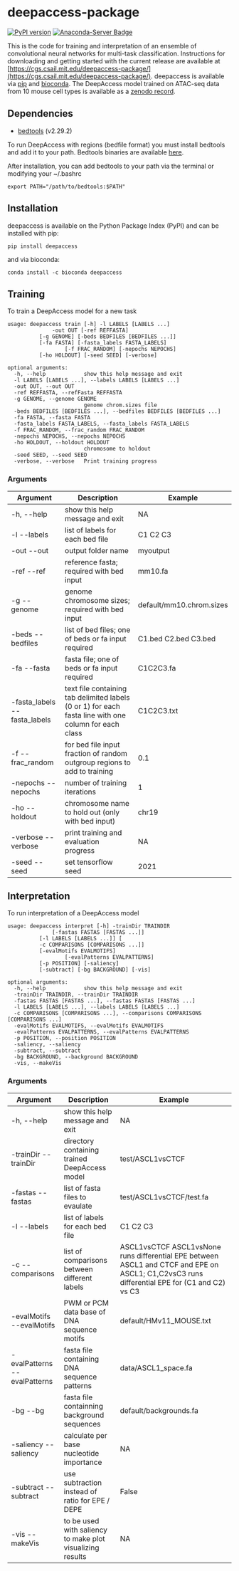 # deepaccess-package
[![PyPI version](https://badge.fury.io/py/deepaccess.svg)](https://badge.fury.io/py/deepaccess)
[![Anaconda-Server Badge](https://anaconda.org/bioconda/deepaccess/badges/installer/conda.svg)](https://conda.anaconda.org/bioconda)

This is the code for training and interpretation of an ensemble of convolutional neural networks for multi-task classification. Instructions for downloading and getting started with the current release are available at [https://cgs.csail.mit.edu/deepaccess-package/](https://cgs.csail.mit.edu/deepaccess-package/). deepaccess is available via [pip](https://pypi.org/project/pip/) and [bioconda](https://bioconda.github.io/). The DeepAccess model trained on ATAC-seq data from 10 mouse cell types is available as a [zenodo record](https://zenodo.org/record/4908895#.YL6YpR0pDfY).

## Dependencies
* [bedtools](https://bedtools.readthedocs.io/en/latest/) (v2.29.2)

To run DeepAccess with regions (bedfile format) you must install bedtools and add it to your path. Bedtools binaries are available [here](https://github.com/arq5x/bedtools2/releases).

After installation, you can add bedtools to your path via the terminal or modifying your ~/.bashrc
```
export PATH="/path/to/bedtools:$PATH"
```

## Installation
deepaccess is available on the Python Package Index (PyPI) and can be installed with pip:
```
pip install deepaccess
```
and via bioconda:
```
conda install -c bioconda deepaccess
```

## Training
To train a DeepAccess model for a new task
```
usage: deepaccess train [-h] -l LABELS [LABELS ...]
       		  -out OUT [-ref REFFASTA]
		  [-g GENOME] [-beds BEDFILES [BEDFILES ...]]
		  [-fa FASTA] [-fasta_labels FASTA_LABELS]
                  [-f FRAC_RANDOM] [-nepochs NEPOCHS]
		  [-ho HOLDOUT] [-seed SEED] [-verbose]

optional arguments:
  -h, --help            show this help message and exit
  -l LABELS [LABELS ...], --labels LABELS [LABELS ...]
  -out OUT, --out OUT
  -ref REFFASTA, --refFasta REFFASTA
  -g GENOME, --genome GENOME
                        genome chrom.sizes file
  -beds BEDFILES [BEDFILES ...], --bedfiles BEDFILES [BEDFILES ...]
  -fa FASTA, --fasta FASTA
  -fasta_labels FASTA_LABELS, --fasta_labels FASTA_LABELS
  -f FRAC_RANDOM, --frac_random FRAC_RANDOM
  -nepochs NEPOCHS, --nepochs NEPOCHS
  -ho HOLDOUT, --holdout HOLDOUT
                        chromosome to holdout
  -seed SEED, --seed SEED
  -verbose, --verbose   Print training progress
```
### Arguments
| Argument   | Description | Example |
| ---------  | ----------- | -------- |
| -h, --help | show this help message and exit | NA |
| -l --labels | list of labels for each bed file | C1 C2 C3 |
| -out --out  | output folder name | myoutput |
| -ref --ref  | reference fasta; required with bed input | mm10.fa |
| -g --genome | genome chromosome sizes; required with bed input | default/mm10.chrom.sizes |
| -beds --bedfiles | list of bed files; one of beds or fa input required | C1.bed C2.bed C3.bed |
| -fa --fasta | fasta file;  one of beds or fa input required | C1C2C3.fa |
| -fasta_labels --fasta_labels | text file containing tab delimited labels (0 or 1) for each fasta line with one column for each class | C1C2C3.txt |
| -f  --frac_random | for bed file input fraction of random outgroup regions to add to training | 0.1 |
| -nepochs --nepochs | number of training iterations | 1 |
| -ho --holdout | chromosome name to hold out (only with bed input) | chr19 |
| -verbose --verbose | print training and evaluation progress | NA |
| -seed --seed | set tensorflow seed | 2021 |

## Interpretation
To run interpretation of a DeepAccess model
```
usage: deepaccess interpret [-h] -trainDir TRAINDIR
       		  [-fastas FASTAS [FASTAS ...]]
		  [-l LABELS [LABELS ...]] [
		  -c COMPARISONS [COMPARISONS ...]]
		  [-evalMotifs EVALMOTIFS]
                  [-evalPatterns EVALPATTERNS]
		  [-p POSITION] [-saliency]
		  [-subtract] [-bg BACKGROUND] [-vis]

optional arguments:
  -h, --help            show this help message and exit
  -trainDir TRAINDIR, --trainDir TRAINDIR
  -fastas FASTAS [FASTAS ...], --fastas FASTAS [FASTAS ...]
  -l LABELS [LABELS ...], --labels LABELS [LABELS ...]
  -c COMPARISONS [COMPARISONS ...], --comparisons COMPARISONS [COMPARISONS ...]
  -evalMotifs EVALMOTIFS, --evalMotifs EVALMOTIFS
  -evalPatterns EVALPATTERNS, --evalPatterns EVALPATTERNS
  -p POSITION, --position POSITION
  -saliency, --saliency
  -subtract, --subtract
  -bg BACKGROUND, --background BACKGROUND
  -vis, --makeVis
```
### Arguments 
| Argument   | Description | Example |
| ---------  | ----------- | -------- |
| -h, --help | show this help message and exit | NA |
| -trainDir --trainDir | directory containing trained DeepAccess model | test/ASCL1vsCTCF |
| -fastas --fastas | list of fasta files to evaulate | test/ASCL1vsCTCF/test.fa |
| -l --labels | list of labels for each bed file | C1 C2 C3 |
| -c --comparisons | list of comparisons between different labels | ASCL1vsCTCF ASCL1vsNone runs differential EPE between ASCL1 and CTCF and EPE on ASCL1; C1,C2vsC3 runs differential EPE for (C1 and C2) vs C3 |
| -evalMotifs --evalMotifs | PWM or PCM data base of DNA sequence motifs | default/HMv11_MOUSE.txt |
| -evalPatterns --evalPatterns | fasta file containing DNA sequence patterns | data/ASCL1_space.fa |
| -bg --bg | fasta file containning background sequences | default/backgrounds.fa |
| -saliency --saliency | calculate per base nucleotide importance | NA |
| -subtract --subtract | use subtraction instead of ratio for EPE / DEPE | False |
| -vis --makeVis | to be used with saliency to make plot visualizing results | NA |
